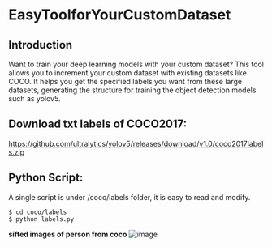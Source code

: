 # EasyToolforYourCustomDataset
## Introduction
Want to train your deep learning models with your custom dataset? This tool allows you to increment your custom dataset with existing datasets like COCO. It helps you get the specified labels you want from these large datasets, generating the structure for training the object detection models such as yolov5.       

## Download txt labels of COCO2017:
https://github.com/ultralytics/yolov5/releases/download/v1.0/coco2017labels.zip

## Python Script:
A single script is under /coco/labels folder, it is easy to read and modify.  
```shell
$ cd coco/labels
$ python labels.py
```

**sifted images of person from coco**
![image](https://user-images.githubusercontent.com/62652681/175498600-4be0ba2a-c559-4ea1-97f8-61783ea0b782.png)

